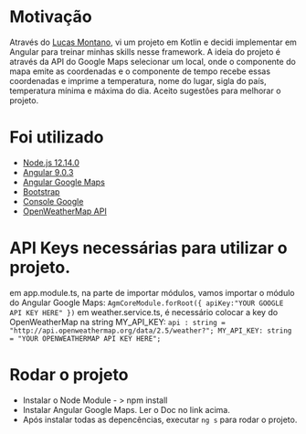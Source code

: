 # Motivação
Através do [Lucas Montano](https://www.youtube.com/channel/UCyHOBY6IDZF9zOKJPou2Rgg), vi um projeto em Kotlin e decidi implementar em Angular para treinar minhas skills nesse framework.
A ideia do projeto é através da API do Google Maps selecionar um local, onde o componente do mapa emite as coordenadas e o componente de tempo recebe essas coordenadas e imprime a temperatura, nome do lugar, sigla do país, temperatura mínima e máxima do dia.
Aceito sugestões para melhorar o projeto.

# Foi utilizado
* [Node.js 12.14.0](https://nodejs.org/en/)
* [Angular 9.0.3](https://angular.io/)
* [Angular Google Maps](https://angular-maps.com/)
* [Bootstrap](https://getbootstrap.com/)
* [Console Google](https://console.developers.google.com/) 
* [OpenWeatherMap API](https://openweathermap.org/)

# API Keys necessárias para utilizar o projeto.
em app.module.ts, na parte de importar módulos, vamos importar o módulo do Angular Google Maps:
`AgmCoreModule.forRoot({
      apiKey:"YOUR GOOGLE API KEY HERE"
    })`
em weather.service.ts, é necessário colocar a key do OpenWeatherMap na string MY_API_KEY:
`api : string = "http://api.openweathermap.org/data/2.5/weather?";
    MY_API_KEY: string = "YOUR OPENWEATHERMAP API KEY HERE";`

# Rodar o projeto
 * Instalar o Node Module - > npm install 
 * Instalar Angular Google Maps. Ler o Doc no link acima.
 * Após instalar todas as depencências, executar `ng s` para rodar o projeto.
